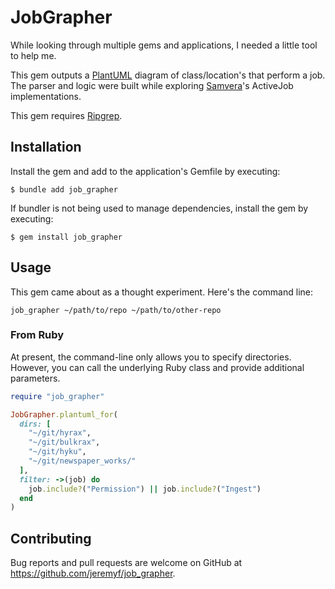 # JobGrapher

While looking through multiple gems and applications, I needed a little tool to help me.

This gem outputs a [PlantUML](https://plantuml.com) diagram of class/location's that perform a job.  The parser and logic were built while exploring [Samvera](https://samvera.org)'s ActiveJob implementations.

This gem requires [Ripgrep](https://github.com/BurntSushi/ripgrep).

## Installation

Install the gem and add to the application's Gemfile by executing:

    $ bundle add job_grapher

If bundler is not being used to manage dependencies, install the gem by executing:

    $ gem install job_grapher

## Usage

This gem came about as a thought experiment.  Here's the command line:

```shell
job_grapher ~/path/to/repo ~/path/to/other-repo
```

### From Ruby

At present, the command-line only allows you to specify directories.  However, you can call the underlying Ruby class and provide additional parameters.

```ruby
require "job_grapher"

JobGrapher.plantuml_for(
  dirs: [
    "~/git/hyrax",
    "~/git/bulkrax",
    "~/git/hyku",
    "~/git/newspaper_works/"
  ],
  filter: ->(job) do
    job.include?("Permission") || job.include?("Ingest")
  end
)
```

## Contributing

Bug reports and pull requests are welcome on GitHub at https://github.com/jeremyf/job_grapher.

